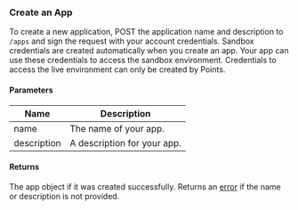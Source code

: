 ### Create an App

To create a new application, POST the application name and description to `/apps` and sign the request with your account credentials. Sandbox credentials are created automatically when you create an app. Your app can use these credentials to access the sandbox environment. Credentials to access the live environment can only be created by Points.

#### Parameters

<table>
    <thead>
        <tr>
            <th>Name</th>
            <th>Description</th>
        </tr>
    </thead>
    <tbody>
        <tr>
            <td>name</td>
            <td>The name of your app.</td>
        </tr>
        <tr>
            <td>description</td>
            <td>A description for your app.</td>
        </tr>
    </tbody>
</table>

#### Returns

The app object if it was created successfully. Returns an [error](./?doc=reference-manual#errors) if the name or description is not provided.




